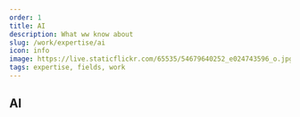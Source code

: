 ```yaml
---
order: 1
title: AI
description: What ww know about
slug: /work/expertise/ai
icon: info
image: https://live.staticflickr.com/65535/54679640252_e024743596_o.jpg
tags: expertise, fields, work
---
```


## AI
